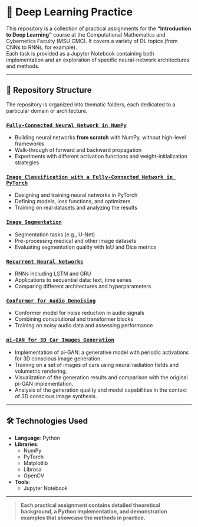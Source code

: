 # 🧠 Deep Learning Practice

This repository is a collection of practical assignments for the **“Introduction to Deep Learning”** course at the Computational Mathematics and Cybernetics Faculty (MSU CMC). It covers a variety of DL topics (from CNNs to RNNs, for example).  
Each task is provided as a Jupyter Notebook containing both implementation and an exploration of specific neural-network architectures and methods.

---

## 📁 Repository Structure

The repository is organized into thematic folders, each dedicated to a particular domain or architecture.

### [`Fully-Connected Neural Network in NumPy`](https://github.com/bulkin-anton/DL_practice/blob/main/0_nn_numpy/nn_on_numpy.ipynb)
- Building neural networks **from scratch** with NumPy, without high-level frameworks  
- Walk-through of forward and backward propagation  
- Experiments with different activation functions and weight-initialization strategies  

### [`Image Classification with a Fully-Connected Network in PyTorch`](https://github.com/bulkin-anton/DL_practice/blob/main/1_nn_pytorch/nn_on_pytorch.ipynb)
- Designing and training neural networks in PyTorch  
- Defining models, loss functions, and optimizers  
- Training on real datasets and analyzing the results  

### [`Image Segmentation`](https://github.com/bulkin-anton/DL_practice/blob/main/2_image_segmentation/image_segmentation_nns.ipynb)
- Segmentation tasks (e.g., U-Net)  
- Pre-processing medical and other image datasets  
- Evaluating segmentation quality with IoU and Dice metrics  

### [`Recurrent Neural Networks`](https://github.com/bulkin-anton/DL_practice/blob/main/3_RNN/RNN.ipynb)
- RNNs including LSTM and GRU  
- Applications to sequential data: text, time series  
- Comparing different architectures and hyperparameters  

### [`Conformer for Audio Denoising`](https://github.com/bulkin-anton/DL_practice/blob/main/5_denoising_conformer/denoising_conformer.ipynb)
- Conformer model for noise reduction in audio signals  
- Combining convolutional and transformer blocks  
- Training on noisy audio data and assessing performance

### [`pi-GAN for 3D Car Images Generation`](https://github.com/bulkin-anton/DL_practice/blob/main/6_pi-GAN_for_3D_car_generation/task-05-bulkin-final.ipynb)
- Implementation of pi-GAN: a generative model with periodic activations for 3D conscious image generation.
- Training on a set of images of cars using neural radiation fields and volumetric rendering.
- Visualization of the generation results and comparison with the original pi-GAN implementation.
- Analysis of the generation quality and model capabilities in the context of 3D conscious image synthesis.

---

## 🛠️ Technologies Used

- **Language**: Python  
- **Libraries**:  
  - NumPy  
  - PyTorch  
  - Matplotlib  
  - Librosa  
  - OpenCV  
- **Tools**:  
  - Jupyter Notebook  

---

> **Each practical assignment contains detailed theoretical background, a Python implementation, and demonstration examples that showcase the methods in practice.**

